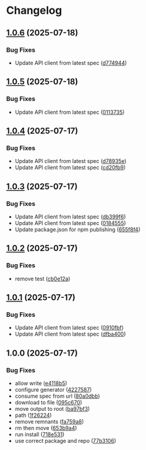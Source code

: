 # Changelog

## [1.0.6](https://github.com/cedricziel/aha-js/compare/v1.0.5...v1.0.6) (2025-07-18)


### Bug Fixes

* Update API client from latest spec ([d774944](https://github.com/cedricziel/aha-js/commit/d774944b46dc6a5ec5c8ef163a73b1d6aa591c87))

## [1.0.5](https://github.com/cedricziel/aha-js/compare/v1.0.4...v1.0.5) (2025-07-18)


### Bug Fixes

* Update API client from latest spec ([0113735](https://github.com/cedricziel/aha-js/commit/01137356c5a11e774ffedc9813fc423568859491))

## [1.0.4](https://github.com/cedricziel/aha-js/compare/v1.0.3...v1.0.4) (2025-07-17)


### Bug Fixes

* Update API client from latest spec ([d78935e](https://github.com/cedricziel/aha-js/commit/d78935e67083b5d593fc253e9cb09d7518c3c424))
* Update API client from latest spec ([cd20fb9](https://github.com/cedricziel/aha-js/commit/cd20fb96322c99c110f1d5575e059c1cdc5d1c53))

## [1.0.3](https://github.com/cedricziel/aha-js/compare/v1.0.2...v1.0.3) (2025-07-17)


### Bug Fixes

* Update API client from latest spec ([db399f6](https://github.com/cedricziel/aha-js/commit/db399f6d2e27a352be5e864c50928b5e261f4c58))
* Update API client from latest spec ([0184555](https://github.com/cedricziel/aha-js/commit/01845557517245be1f1a541399fcee3ece469cef))
* Update package.json for npm publishing ([655f8f4](https://github.com/cedricziel/aha-js/commit/655f8f426ebd1edaa85136aef7f12e7917e958a4))

## [1.0.2](https://github.com/cedricziel/aha-js/compare/v1.0.1...v1.0.2) (2025-07-17)


### Bug Fixes

* remove test ([cb0e12a](https://github.com/cedricziel/aha-js/commit/cb0e12a70fc378e79b46511ea317cadd928f2a76))

## [1.0.1](https://github.com/cedricziel/aha-js/compare/v1.0.0...v1.0.1) (2025-07-17)


### Bug Fixes

* Update API client from latest spec ([0910fbf](https://github.com/cedricziel/aha-js/commit/0910fbf85f8e7c55c9b9dc83af7190c357f00481))
* Update API client from latest spec ([dfba400](https://github.com/cedricziel/aha-js/commit/dfba400098a987873ba19914705ca2390cc28da3))

## 1.0.0 (2025-07-17)


### Bug Fixes

* allow write ([e4118b5](https://github.com/cedricziel/aha-js/commit/e4118b5ad52e2e22ad71e4f54c1f912ede8b64c7))
* configure generator ([4227587](https://github.com/cedricziel/aha-js/commit/4227587febbd3b604fecaf46c4a40c1c19826bac))
* consume spec from url ([80a0dbb](https://github.com/cedricziel/aha-js/commit/80a0dbb468fc9d83f8cbf873f7f974400fbe9aeb))
* download to file ([095c670](https://github.com/cedricziel/aha-js/commit/095c6708c264c93160c25db77b2cfd4b2248e62d))
* move output to root ([ba97bf3](https://github.com/cedricziel/aha-js/commit/ba97bf3aa0e9bf1e6dfd63badbe5585c9ff007b9))
* path ([1f26224](https://github.com/cedricziel/aha-js/commit/1f26224a6687142b51fac5f814674a3817aac235))
* remove remnants ([fa759a8](https://github.com/cedricziel/aha-js/commit/fa759a8b0c5e14e3efbb37f90c862b7d15e49f2a))
* rm then move ([653b9a4](https://github.com/cedricziel/aha-js/commit/653b9a43a60915e63b774e97649d2640ff036b0c))
* run install ([718e531](https://github.com/cedricziel/aha-js/commit/718e531385fd65a6525ab127fe1abc76a4230374))
* use correct package and repo ([77b3106](https://github.com/cedricziel/aha-js/commit/77b31060d86c589899efdcf2148e5b6ee7f2ad59))
